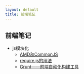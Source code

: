 ```yaml
---
layout: default
title: 前端笔记
---
```

<!--
<h2>{{ page.title }}</h2>
-->


## 前端笔记
- js模块化
    - [AMD和CommonJS](js模块化/AMD和CommonJS.html)
    - [require.js的用法](js模块化/require.js的用法.html)
    - [Grunt——前端自动化构建工具](grunt/Grunt——前端自动化构建工具.html)



<!--
<p>最新文章</p>

<ul>
    {% for post in site.posts %}
      <li>{{ post.date | date_to_string }} <a href="{{ site.baseurl }}{{ post.url }}">{{ post.title }}</a></li>
    {% endfor %}
</ul>
-->